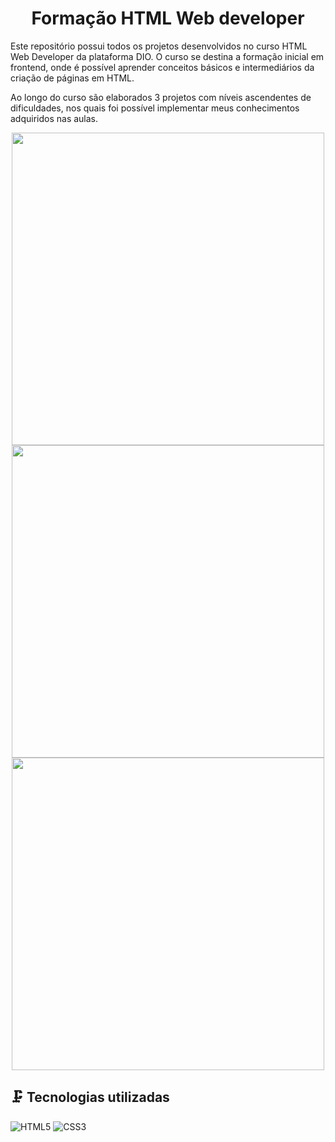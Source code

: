 <h1 align="center">Formação HTML Web developer</h1>

Este repositório possui todos os projetos desenvolvidos no curso HTML Web Developer da plataforma DIO. O curso se destina a formação inicial em frontend, onde é possível aprender conceitos básicos e intermediários da criação de páginas em HTML.

Ao longo do curso são elaborados 3 projetos com níveis ascendentes de dificuldades, nos quais foi possível implementar meus conhecimentos adquiridos nas aulas. 

<p align="center">
  <img src="https://github.com/vicfior/devhtml_dio/assets/104793741/4115d6f3-7b6b-4596-aaba-9d1e05c12f0d" width="500px"/>
  <img src="https://github.com/vicfior/devhtml_dio/blob/392ecb5494205feae2fafa25f3a1da7235d08978/projetos/Segundo%20Projeto/imagens/index.png" width="500px"/>
  <img src="https://github.com/vicfior/devhtml_dio/blob/60153f672ca2396e90f361d5d82fcb5c2fceee2e/projetos/Terceiro%20projeto/imagens/swiftpedia.png" width="500px"/>
</p>

## :clamp: Tecnologias utilizadas
![HTML5](https://img.shields.io/badge/HTML5-E34F26?style=for-the-badge&logo=html5&logoColor=white)  ![CSS3](https://img.shields.io/badge/CSS3-1572B6?style=for-the-badge&logo=css3&logoColor=white)

